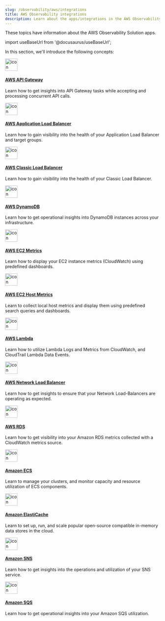```yaml
---
slug: /observability/aws/integrations
title: AWS Observability integrations
description: Learn about the apps/integrations in the AWS Observability Solution.
---
```


These topics have information about the AWS Observability Solution apps.

import useBaseUrl from '@docusaurus/useBaseUrl';

In this section, we'll introduce the following concepts:

<div className="box-wrapper" >
<div className="box smallbox card">
  <div className="container">
  <a href="/docs/observability/aws/integrations/aws-api-gateway"><img src={useBaseUrl('img/integrations/amazon-aws/AWS_API_Gateway.png')} alt="icon" width="40"/><h4>AWS API Gateway</h4></a>
  <p>Learn how to get insights into API Gateway tasks while accepting and processing concurrent API calls.</p>
  </div>
</div>
<div className="box smallbox card">
  <div className="container">
  <a href="/docs/observability/aws/integrations/aws-application-load-balancer"><img src={useBaseUrl('img/integrations/amazon-aws/alb.png')} alt="icon" width="40"/><h4>AWS Application Load Balancer</h4></a>
  <p>Learn how to gain visibility into the health of your Application Load Balancer and target groups.</p>
  </div>
</div>
<div className="box smallbox card">
  <div className="container">
  <a href="/docs/observability/aws/integrations/aws-classic-load-balancer"><img src={useBaseUrl('img/integrations/amazon-aws/elb-classic.png')} alt="icon" width="40"/><h4>AWS Classic Load Balancer</h4></a>
  <p>Learn how to gain visibility into the health of your Classic Load Balancer.</p>
  </div>
</div>
<div className="box smallbox card">
  <div className="container">
  <a href="/docs/observability/aws/integrations/aws-dynamodb"><img src={useBaseUrl('img/integrations/amazon-aws/dynamodb.png')} alt="icon" width="40"/><h4>AWS DynamoDB</h4></a>
  <p>Learn how to get operational insights into DynamoDB instances across your infrastructure.</p>
  </div>
</div>
<div className="box smallbox card">
  <div className="container">
  <a href="/docs/observability/aws/integrations/aws-ec2-metrics"><img src={useBaseUrl('img/integrations/amazon-aws/AWS_EC2_CW_Metrics.png')} alt="icon" width="40"/><h4>AWS EC2 Metrics</h4></a>
  <p>Learn how to display your EC2 instance metrics (CloudWatch) using predefined dashboards.</p>
  </div>
</div>
<div className="box smallbox card">
  <div className="container">
  <a href="/docs/observability/aws/integrations/aws-ec2-host-metrics"><img src={useBaseUrl('img/integrations/amazon-aws/AWS_EC2_CW_Metrics.png')} alt="icon" width="40"/><h4>AWS EC2 Host Metrics</h4></a>
  <p>Learn to collect local host metrics and display them using predefined search queries and dashboards.</p>
  </div>
</div>
<div className="box smallbox card">
  <div className="container">
  <a href="/docs/observability/aws/integrations/aws-lambda"><img src={useBaseUrl('img/integrations/amazon-aws/lambda.png')} alt="icon" width="40"/><h4>AWS Lambda</h4></a>
  <p>Learn how to utilize Lambda Logs and Metrics from CloudWatch, and CloudTrail Lambda Data Events.</p>
  </div>
</div>
<div className="box smallbox card">
  <div className="container">
  <a href="/docs/observability/aws/integrations/aws-network-load-balancer"><img src={useBaseUrl('img/integrations/amazon-aws/elb-app.png')} alt="icon" width="40"/><h4>AWS Network Load Balancer</h4></a>
  <p>Learn how to get insights to ensure that your Network Load-Balancers are operating as expected.</p>
  </div>
</div>
<div className="box smallbox card">
  <div className="container">
  <a href="/docs/observability/aws/integrations/aws-rds"><img src={useBaseUrl('img/integrations/amazon-aws/rds.png')} alt="icon" width="40"/><h4>AWS RDS</h4></a>
  <p>Learn how to get visibility into your Amazon RDS metrics collected with a CloudWatch metrics source.</p>
  </div>
</div>
<div className="box smallbox card">
  <div className="container">
  <a href="/docs/observability/aws/integrations/amazon-ecs"><img src={useBaseUrl('img/integrations/amazon-aws/ecs.png')} alt="icon" width="40"/><h4>Amazon ECS</h4></a>
  <p>Learn to manage your clusters, and monitor capacity and resource utilization of ECS components.</p>
  </div>
</div>
<div className="box smallbox card">
  <div className="container">
  <a href="/docs/observability/aws/integrations/amazon-elasticache"><img src={useBaseUrl('img/integrations/amazon-aws/elasticache.png')} alt="icon" width="40"/><h4>Amazon ElastiCache</h4></a>
  <p>Learn to set up, run, and scale popular open-source compatible in-memory data stores in the cloud.</p>
  </div>
</div>
<div className="box smallbox card">
  <div className="container">
  <a href="/docs/observability/aws/integrations/amazon-sns"><img src={useBaseUrl('img/integrations/amazon-aws/sns.png')} alt="icon" width="40"/><h4>Amazon SNS</h4></a>
  <p>Learn how to get insights into the operations and utilization of your SNS service.</p>
  </div>
</div>
<div className="box smallbox card">
  <div className="container">
  <a href="/docs/observability/aws/integrations/amazon-sqs"><img src={useBaseUrl('img/integrations/amazon-aws/sqs.png')} alt="icon" width="40"/><h4>Amazon SQS</h4></a>
  <p>Learn how to get operational insights into your Amazon SQS utilization.</p>
  </div>
</div>
</div>

